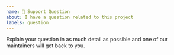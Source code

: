 ```yaml
---
name: 🙋 Support Question
about: I have a question related to this project
labels: question
---
```


Explain your question in as much detail as possible and one of our maintainers will get back to you.
